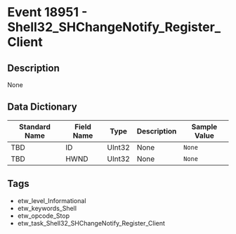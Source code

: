 # Event 18951 - Shell32_SHChangeNotify_Register_Client

## Description
None

## Data Dictionary
|Standard Name|Field Name|Type|Description|Sample Value|
|---|---|---|---|---|
|TBD|ID|UInt32|None|`None`|
|TBD|HWND|UInt32|None|`None`|

## Tags
* etw_level_Informational
* etw_keywords_Shell
* etw_opcode_Stop
* etw_task_Shell32_SHChangeNotify_Register_Client